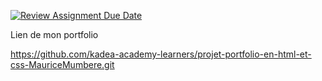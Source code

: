 [![Review Assignment Due Date](https://classroom.github.com/assets/deadline-readme-button-22041afd0340ce965d47ae6ef1cefeee28c7c493a6346c4f15d667ab976d596c.svg)](https://classroom.github.com/a/VjyDneLl)

Lien de mon portfolio

https://github.com/kadea-academy-learners/projet-portfolio-en-html-et-css-MauriceMumbere.git